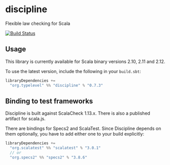 discipline
==========

Flexible law checking for Scala

[![Build Status](https://travis-ci.org/typelevel/discipline.png?branch=master)](http://travis-ci.org/typelevel/discipline)


Usage
-----

This library is currently available for Scala binary versions 2.10, 2.11 and 2.12.

To use the latest version, include the following in your `build.sbt`:

```scala
libraryDependencies +=
  "org.typelevel" %% "discipline" % "0.7.3"
```


Binding to test frameworks
--------------------------

Discipline is built against ScalaCheck 1.13.x. There is also a published artifact for scala.js.

There are bindings for Specs2 and ScalaTest. Since Discipline depends on them optionally, you have to add either one to your build explicitly:

```scala
libraryDependencies +=
  "org.scalatest" %% "scalatest" % "3.0.1"
  // or
  "org.specs2" %% "specs2" % "3.8.6"
```
